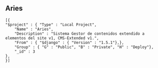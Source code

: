 ## Aries

    [{
	"$project" : { "Type" : "Local Project",
		"Name" : "Aries",
		"Description" : "Sistema Gestor de contenidos extendido a elementos del site v1, CMS-Extended v1.",
		"From" : { "$django" : { "Version" : "1.5.1"},},
		"Group" : { "G" : "Public", "B" : "Private", "H" : "Deploy"},
		"_id" : 3
	},
    }]

